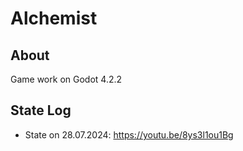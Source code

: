 # Alchemist

## About

Game work on Godot 4.2.2

## State Log

* State on 28.07.2024: https://youtu.be/8ys3l1ou1Bg

